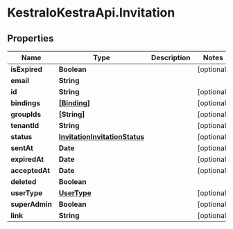 # KestraIoKestraApi.Invitation

## Properties

Name | Type | Description | Notes
------------ | ------------- | ------------- | -------------
**isExpired** | **Boolean** |  | [optional] 
**email** | **String** |  | 
**id** | **String** |  | [optional] 
**bindings** | [**[Binding]**](Binding.md) |  | [optional] 
**groupIds** | **[String]** |  | [optional] 
**tenantId** | **String** |  | [optional] 
**status** | [**InvitationInvitationStatus**](InvitationInvitationStatus.md) |  | [optional] 
**sentAt** | **Date** |  | [optional] 
**expiredAt** | **Date** |  | [optional] 
**acceptedAt** | **Date** |  | [optional] 
**deleted** | **Boolean** |  | 
**userType** | [**UserType**](UserType.md) |  | [optional] 
**superAdmin** | **Boolean** |  | [optional] 
**link** | **String** |  | [optional] 


